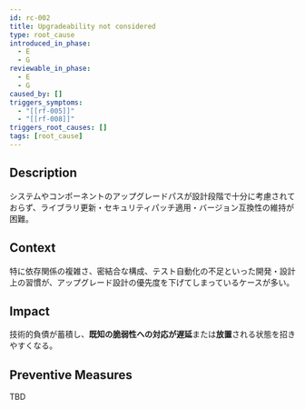 ```yaml
---
id: rc-002
title: Upgradeability not considered
type: root_cause
introduced_in_phase:
  - E
  - G
reviewable_in_phase:
  - E
  - G
caused_by: []
triggers_symptoms:
  - "[[rf-005]]"
  - "[[rf-008]]"
triggers_root_causes: []
tags: [root_cause]
---
```


## Description
システムやコンポーネントのアップグレードパスが設計段階で十分に考慮されておらず、ライブラリ更新・セキュリティパッチ適用・バージョン互換性の維持が困難。

## Context
特に依存関係の複雑さ、密結合な構成、テスト自動化の不足といった開発・設計上の習慣が、アップグレード設計の優先度を下げてしまっているケースが多い。

## Impact
技術的負債が蓄積し、**既知の脆弱性への対応が遅延**または**放置**される状態を招きやすくなる。

## Preventive Measures
TBD